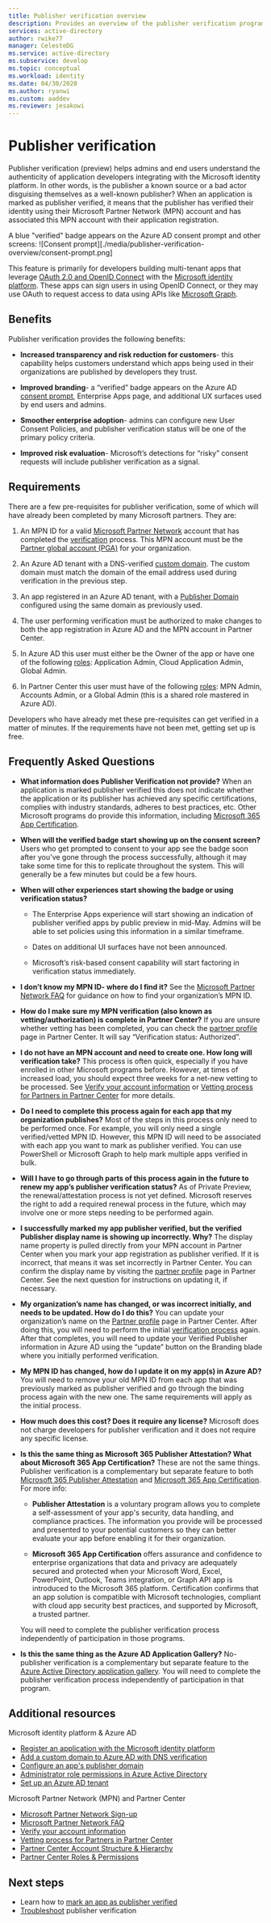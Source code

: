 ```yaml
---
title: Publisher verification overview
description: Provides an overview of the publisher verification program for the Microsoft identity platform. Lists the benefits, program requirements, and frequently asked questions.
services: active-directory
author: rwike77
manager: CelesteDG
ms.service: active-directory
ms.subservice: develop
ms.topic: conceptual
ms.workload: identity
ms.date: 04/30/2020
ms.author: ryanwi
ms.custom: aaddev
ms.reviewer: jesakowi
---
```


# Publisher verification

Publisher verification (preview) helps admins and end users understand the authenticity of application developers integrating with the Microsoft identity platform. In other words, is the publisher a known source or a bad actor disguising themselves as a well-known publisher? When an application is marked as publisher verified, it means that the publisher has verified their identity using their Microsoft Partner Network (MPN) account and has associated this MPN account with their application registration.

A blue "verified" badge appears on the Azure AD consent prompt and other screens:
![Consent prompt][./media/publisher-verification-overview/consent-prompt.png]

This feature is primarily for developers building multi-tenant apps that leverage [OAuth 2.0 and OpenID Connect](active-directory-v2-protocols.md) with the [Microsoft identity platform](v2-overview.md). These apps can sign users in using OpenID Connect, or they may use OAuth to request access to data using APIs like [Microsoft Graph](https://developer.microsoft.com/graph/).

## Benefits
Publisher verification provides the following benefits:
- **Increased transparency and risk reduction for customers**- this capability helps customers understand which apps being used in their organizations are published by developers they trust. 

- **Improved branding**- a “verified” badge appears on the Azure AD [consent prompt](application-consent-experience.md), Enterprise Apps page, and additional UX surfaces used by end users and admins. 

- **Smoother enterprise adoption**- admins can configure new User Consent Policies, and publisher verification status will be one of the primary policy criteria. 

- **Improved risk evaluation**- Microsoft’s detections for “risky” consent requests will include publisher verification as a signal. 

## Requirements
There are a few pre-requisites for publisher verification, some of which will have already been completed by many Microsoft partners. They are: 

1. An MPN ID for a valid [Microsoft Partner Network](https://partner.microsoft.com/membership) account that has completed the [verification](/partner-center/verification-responses) process. This MPN account must be the [Partner global account (PGA)](/partner-center/account-structure#the-top-level-is-the-partner-global-account-pga) for your organization. 

1. An Azure AD tenant with a DNS-verified [custom domain](/azure/active-directory/fundamentals/add-custom-domain). The custom domain must match the domain of the email address used during verification in the previous step. 

1. An app registered in an Azure AD tenant, with a [Publisher Domain](howto-configure-publisher-domain.md) configured using the same domain as previously used. 

1. The user performing verification must be authorized to make changes to both the app registration in Azure AD and the MPN account in Partner Center. 

  1. In Azure AD this user must either be the Owner of the app or have one of the following [roles](/azure/active-directory/users-groups-roles/directory-assign-admin-roles): Application Admin, Cloud Application Admin, Global Admin. 

  1. In Partner Center this user must have of the following [roles](/partner-center/permissions-overview): MPN Admin, Accounts Admin, or a Global Admin (this is a shared role mastered in Azure AD). 

Developers who have already met these pre-requisites can get verified in a matter of minutes. If the requirements have not been met, getting set up is free. 

## Frequently Asked Questions 

- **What information does Publisher Verification not provide?**  When an application is marked publisher verified this does not indicate whether the application or its publisher  has achieved any specific certifications, complies with industry standards, adheres to best practices, etc. Other Microsoft programs do provide this information, including [Microsoft 365 App Certification](/microsoft-365-app-certification/overview).

- **When will the verified badge start showing up on the consent screen?** Users who get prompted to consent to your app see the badge soon after you've gone through the process successfully, although it may take some time for this to replicate throughout the system. This will generally be a few minutes but could be a few hours. 

- **When will other experiences start showing the badge or using verification status?**  

  - The Enterprise Apps experience will start showing an indication of publisher verified apps by public preview in mid-May. Admins will be able to set policies using this information in a similar timeframe. 

  - Dates on additional UI surfaces have not been announced. 

  - Microsoft’s risk-based consent capability will start factoring in verification status immediately. 

- **I don’t know my MPN ID- where do I find it?** See the [Microsoft Partner Network FAQ](https://support.microsoft.com/help/4515614/frequently-asked-questions-joining-the-microsoft-partner-network-mpn) for guidance on how to find your organization’s MPN ID. 

- **How do I make sure my MPN verification (also known as vetting/authorization) is complete in Partner Center?** If you are unsure whether vetting has been completed, you can check the [partner profile](https://partner.microsoft.com/pcv/accountsettings/connectedpartnerprofile) page in Partner Center. It will say “Verification status: Authorized”. 

- **I do not have an MPN account and need to create one. How long will verification take?** This process is often quick, especially if you have enrolled in other Microsoft programs before. However, at times of increased load, you should expect three weeks for a net-new vetting to be processed. See [Verify your account information](/partner-center/verification-responses) or [Vetting process for Partners in Partner Center](https://support.microsoft.com/help/4522960/vetting-process-for-partners-in-partner-center) for more details. 

- **Do I need to complete this process again for each app that my organization publishes?** Most of the steps in this process only need to be performed once. For example, you will only need a single verified/vetted MPN ID. However, this MPN ID will need to be associated with each app you want to mark as publisher verified. You can use PowerShell or Microsoft Graph to help mark multiple apps verified in bulk. 

- **Will I have to go through parts of this process again in the future to renew my app’s publisher verification status?** As of Private Preview, the renewal/attestation process is not yet defined. Microsoft reserves the right to add a required renewal process in the future, which may involve one or more steps needing to be performed again. 

- **I successfully marked my app publisher verified, but the verified Publisher display name is showing up incorrectly. Why?** The display name property is pulled directly from your MPN account in Partner Center when you mark your app registration as publisher verified. If it is incorrect, that means it was set incorrectly in Partner Center. You can confirm the display name by visiting the [partner profile](https://partner.microsoft.com/pcv/accountsettings/connectedpartnerprofile) page in Partner Center. See the next question for instructions on updating it, if necessary. 

- **My organization’s name has changed, or was incorrect initially, and needs to be updated. How do I do this?** You can update your organization’s name on the [Partner profile](https://partner.microsoft.com/pcv/accountsettings/connectedpartnerprofile) page in Partner Center. After doing this, you will need to perform the initial [verification process](/partner-center/verification-responses) again. After that completes, you will need to update your Verified Publisher information in Azure AD using the “update” button on the Branding blade where you initially performed verification. 

- **My MPN ID has changed, how do I update it on my app(s) in Azure AD?** You will need to remove your old MPN ID from each app that was previously marked as publisher verified and go through the binding process again with the new one. The same requirements will apply as the initial process.  

- **How much does this cost? Does it require any license?** Microsoft does not charge developers for publisher verification and it does not require any specific license. 

- **Is this the same thing as Microsoft 365 Publisher Attestation? What about Microsoft 365 App Certification?** These are not the same things. Publisher verification is a complementary but separate feature to both [Microsoft 365 Publisher Attestation](/microsoft-365-app-certification/docs/attestation) and [Microsoft 365 App Certification](/microsoft-365-app-certification/docs/certification). For more info: 

  - **Publisher Attestation** is a voluntary program allows you to complete a self-assessment of your app's security, data handling, and compliance practices. The information you provide will be processed and presented to your potential customers so they can better evaluate your app before enabling it for their organization. 

  - **Microsoft 365 App Certification** offers assurance and confidence to enterprise organizations that data and privacy are adequately secured and protected when your Microsoft Word, Excel, PowerPoint, Outlook, Teams integration, or Graph API app is introduced to the Microsoft 365 platform. Certification confirms that an app solution is compatible with Microsoft technologies, compliant with cloud app security best practices, and supported by Microsoft, a trusted partner. 

  You will need to complete the publisher verification process independently of participation in those programs. 

- **Is this the same thing as the Azure AD Application Gallery?** No- publisher verification is a complementary but separate feature to the [Azure Active Directory application gallery](/azure/active-directory/azuread-dev/howto-app-gallery-listing). You will need to complete the publisher verification process independently of participation in that program. 

## Additional resources
Microsoft identity platform & Azure AD 

- [Register an application with the Microsoft identity platform](quickstart-register-app.md)
- [Add a custom domain to Azure AD with DNS verification](/azure/active-directory/fundamentals/add-custom-domain) 
- [Configure an app's publisher domain](howto-configure-publisher-domain.md)
- [Administrator role permissions in Azure Active Directory](/azure/active-directory/users-groups-roles/directory-assign-admin-roles)
- [Set up an Azure AD tenant](quickstart-create-new-tenant.md)

Microsoft Partner Network (MPN) and Partner Center 

- [Microsoft Partner Network Sign-up](https://partner.microsoft.com/membership)
- [Microsoft Partner Network FAQ](https://support.microsoft.com/help/4515614/frequently-asked-questions-joining-the-microsoft-partner-network-mpn)
- [Verify your account information](https://docs.microsoft.com/partner-center/verification-responses) 
- [Vetting process for Partners in Partner Center](https://support.microsoft.com/help/4522960/vetting-process-for-partners-in-partner-center) 
- [Partner Center Account Structure & Hierarchy](/partner-center/account-structure) 
- [Partner Center Roles & Permissions](/partner-center/permissions-overview) 

## Next steps
* Learn how to [mark an app as publisher verified](mark-app-as-publisher-verified.md)
* [Troubleshoot](troubleshoot-publisher-verification.md) publisher verification